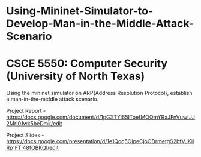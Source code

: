 # Using-Mininet-Simulator-to-Develop-Man-in-the-Middle-Attack-Scenario

# CSCE 5550: Computer Security (University of North Texas)

Using the mininet simulator on ARP(Address Resolution Protocol), establish a man-in-the-middle attack scenario.

Project Report - https://docs.google.com/document/d/1pGXTYi65IToefMQQmYRxJFnVuwtJJ2MrI01wk5beDmk/edit

Project Slides - https://docs.google.com/presentation/d/1e1Qoq5OipeCjoODrmetgS2bfVJKilRp1FTl48fOBKQI/edit
